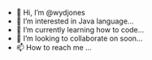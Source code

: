- 👋 Hi, I’m @wydjones
- 👀 I’m interested in Java language...
- 🌱 I’m currently learning how to code...
- 💞️ I’m looking to collaborate on soon...
- 📫 How to reach me ...

<!---
wydjones/wydjones is a ✨ special ✨ repository because its `README.md` (this file) appears on your GitHub profile.
You can click the Preview link to take a look at your changes.
--->
